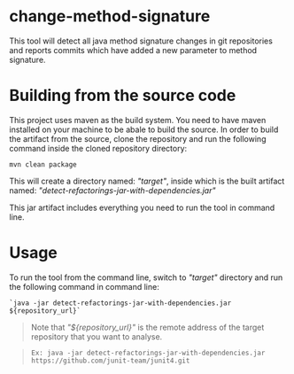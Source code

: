 # change-method-signature
This tool will detect all java method signature changes in git repositories and reports commits which have added a new parameter to method signature.

# Building from the source code

This project uses maven as the build system. You need to have maven installed on your machine to be abale to build the source. In order to build the artifact from the source, clone the repository and run the following command inside the cloned repository directory: 

  `mvn clean package`
  
This will create a directory named: *"target"*, inside which is the built artifact
named: *"detect-refactorings-jar-with-dependencies.jar"*

This jar artifact includes everything you need to run the tool in command line.

# Usage

To run the tool from the command line, switch to *"target"* directory and run the following
command in command line:

    `java -jar detect-refactorings-jar-with-dependencies.jar ${repository_url}`
    
> Note that *"${repository_url}"* is the remote address of the target repository that you want to analyse.

> `Ex: java -jar detect-refactorings-jar-with-dependencies.jar https://github.com/junit-team/junit4.git`

